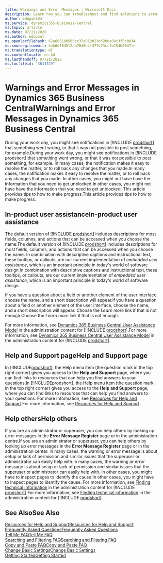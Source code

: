 ```yaml
---
title: Warnings and Error Messages | Microsoft Docs
description: Learn how you can troubleshoot and find solutions to error messages when you work in Business Central.
author: edupont04
ms.service: dynamics365-business-central
ms.topic: article
ms.date: 07/21/2020
ms.author: edupont
ms.openlocfilehash: 62a60610b565cc37c812023dd2bea08c3f5c8834
ms.sourcegitcommit: bdb6d18d512aa76d8d4f477d73ccfb284b0047fc
ms.translationtype: HT
ms.contentlocale: en-AU
ms.lasthandoff: 07/21/2020
ms.locfileid: "3611729"
---
```

# <a name="warnings-and-error-messages-in-dynamics-365-business-central"></a><span data-ttu-id="b91a3-103">Warnings and Error Messages in Dynamics 365 Business Central</span><span class="sxs-lookup"><span data-stu-id="b91a3-103">Warnings and Error Messages in Dynamics 365 Business Central</span></span>

<span data-ttu-id="b91a3-104">During your work day, you might see notifications in [!INCLUDE [prodshort](includes/prodshort.md)] that something went wrong, or that it was not possible to post something, for example.</span><span class="sxs-lookup"><span data-stu-id="b91a3-104">During your work day, you might see notifications in [!INCLUDE [prodshort](includes/prodshort.md)] that something went wrong, or that it was not possible to post something, for example.</span></span> <span data-ttu-id="b91a3-105">In many cases, the notification makes it easy to resolve the matter, or to roll back any changes that you made.</span><span class="sxs-lookup"><span data-stu-id="b91a3-105">In many cases, the notification makes it easy to resolve the matter, or to roll back any changes that you made.</span></span> <span data-ttu-id="b91a3-106">In other cases, you might not have have the information that you need to get unblocked.</span><span class="sxs-lookup"><span data-stu-id="b91a3-106">In other cases, you might not have have the information that you need to get unblocked.</span></span> <span data-ttu-id="b91a3-107">This article provides tips to how to make progress.</span><span class="sxs-lookup"><span data-stu-id="b91a3-107">This article provides tips to how to make progress.</span></span>  

## <a name="in-product-user-assistance"></a><span data-ttu-id="b91a3-108">In-product user assistance</span><span class="sxs-lookup"><span data-stu-id="b91a3-108">In-product user assistance</span></span>

<span data-ttu-id="b91a3-109">The default version of [!INCLUDE [prodshort](includes/prodshort.md)] includes descriptions for most fields, columns, and actions that can be accessed when you choose the name.</span><span class="sxs-lookup"><span data-stu-id="b91a3-109">The default version of [!INCLUDE [prodshort](includes/prodshort.md)] includes descriptions for most fields, columns, and actions that can be accessed when you choose the name.</span></span> <span data-ttu-id="b91a3-110">In combination with descriptive captions and instructional text, these tooltips, or callouts, are our current implementation of *embedded user assistance*, which is an important principle in today's world of software design.</span><span class="sxs-lookup"><span data-stu-id="b91a3-110">In combination with descriptive captions and instructional text, these tooltips, or callouts, are our current implementation of *embedded user assistance*, which is an important principle in today's world of software design.</span></span>  

<span data-ttu-id="b91a3-111">If you have a question about a field or another element of the user interface, choose the name, and a short description will appear.</span><span class="sxs-lookup"><span data-stu-id="b91a3-111">If you have a question about a field or another element of the user interface, choose the name, and a short description will appear.</span></span> <span data-ttu-id="b91a3-112">Choose the *Learn more* link if that is not enough.</span><span class="sxs-lookup"><span data-stu-id="b91a3-112">Choose the *Learn more* link if that is not enough.</span></span>  

<span data-ttu-id="b91a3-113">For more information, see [Dynamics 365 Business Central User Assistance Model](/dynamics365/business-central/dev-itpro/user-assistance) in the administration content for [!INCLUDE [prodshort](includes/prodshort.md)].</span><span class="sxs-lookup"><span data-stu-id="b91a3-113">For more information, see [Dynamics 365 Business Central User Assistance Model](/dynamics365/business-central/dev-itpro/user-assistance) in the administration content for [!INCLUDE [prodshort](includes/prodshort.md)].</span></span>  

## <a name="help-and-support-page"></a><span data-ttu-id="b91a3-114">Help and Support page</span><span class="sxs-lookup"><span data-stu-id="b91a3-114">Help and Support page</span></span>

<span data-ttu-id="b91a3-115">In [!INCLUDE[prodshort](includes/prodshort.md)], the Help menu item (the question mark in the top right corner) gives you access to the **Help and Support** page, where you can find links to resources that can help you find answers to your questions.</span><span class="sxs-lookup"><span data-stu-id="b91a3-115">In [!INCLUDE[prodshort](includes/prodshort.md)], the Help menu item (the question mark in the top right corner) gives you access to the **Help and Support** page, where you can find links to resources that can help you find answers to your questions.</span></span> <span data-ttu-id="b91a3-116">For more information, see [Resources for Help and Support](product-help-and-support.md).</span><span class="sxs-lookup"><span data-stu-id="b91a3-116">For more information, see [Resources for Help and Support](product-help-and-support.md).</span></span>  

## <a name="help-others"></a><span data-ttu-id="b91a3-117">Help others</span><span class="sxs-lookup"><span data-stu-id="b91a3-117">Help others</span></span>

<span data-ttu-id="b91a3-118">If you are an administrator or superuser, you can help others by looking up error messages in the **Error Message Register** page or in the administration centre.</span><span class="sxs-lookup"><span data-stu-id="b91a3-118">If you are an administrator or superuser, you can help others by looking up error messages in the **Error Message Register** page or in the administration center.</span></span> <span data-ttu-id="b91a3-119">In many cases, the warning or error message is about setup or lack of permission and similar issues that the superuser or administrator can easily help with.</span><span class="sxs-lookup"><span data-stu-id="b91a3-119">In many cases, the warning or error message is about setup or lack of permission and similar issues that the superuser or administrator can easily help with.</span></span> <span data-ttu-id="b91a3-120">In other cases, you might have to inspect pages to identify the cause.</span><span class="sxs-lookup"><span data-stu-id="b91a3-120">In other cases, you might have to inspect pages to identify the cause.</span></span> <span data-ttu-id="b91a3-121">For more information, see [Finding technical information](/dynamics365/business-central/dev-itpro/administration/manage-technical-support#finding-technical-information) in the administration content for [!INCLUDE [prodshort](includes/prodshort.md)].</span><span class="sxs-lookup"><span data-stu-id="b91a3-121">For more information, see [Finding technical information](/dynamics365/business-central/dev-itpro/administration/manage-technical-support#finding-technical-information) in the administration content for [!INCLUDE [prodshort](includes/prodshort.md)].</span></span>  

## <a name="see-also"></a><span data-ttu-id="b91a3-122">See Also</span><span class="sxs-lookup"><span data-stu-id="b91a3-122">See Also</span></span>

[<span data-ttu-id="b91a3-123">Resources for Help and Support</span><span class="sxs-lookup"><span data-stu-id="b91a3-123">Resources for Help and Support</span></span>](product-help-and-support.md)  
[<span data-ttu-id="b91a3-124">Frequently Asked Questions</span><span class="sxs-lookup"><span data-stu-id="b91a3-124">Frequently Asked Questions</span></span>](across-faq.md)  
[<span data-ttu-id="b91a3-125">Tell Me FAQ</span><span class="sxs-lookup"><span data-stu-id="b91a3-125">Tell Me FAQ</span></span>](ui-search-faq.md)  
[<span data-ttu-id="b91a3-126">Searching and Filtering FAQ</span><span class="sxs-lookup"><span data-stu-id="b91a3-126">Searching and Filtering FAQ</span></span>](ui-search-filter-faq.md)  
[<span data-ttu-id="b91a3-127">Copy and Paste FAQ</span><span class="sxs-lookup"><span data-stu-id="b91a3-127">Copy and Paste FAQ</span></span>](ui-copy-paste.md)  
[<span data-ttu-id="b91a3-128">Change Basic Settings</span><span class="sxs-lookup"><span data-stu-id="b91a3-128">Change Basic Settings</span></span>](ui-change-basic-settings.md)  
[<span data-ttu-id="b91a3-129">Getting Started</span><span class="sxs-lookup"><span data-stu-id="b91a3-129">Getting Started</span></span>](product-get-started.md)  
